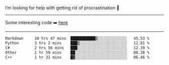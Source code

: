 I’m looking for help with getting rid of procrastination 🤔

-----

Some interesting code :arrow_right: [here](https://github.com/zhen8838/playground)

-----

<!--START_SECTION:waka-->

```txt
Markdown     10 hrs 47 mins  ███████████▒░░░░░░░░░░░░░   45.53 %
Python       3 hrs 2 mins    ███▒░░░░░░░░░░░░░░░░░░░░░   12.81 %
C#           2 hrs 56 mins   ███░░░░░░░░░░░░░░░░░░░░░░   12.39 %
Other        1 hr 59 mins    ██░░░░░░░░░░░░░░░░░░░░░░░   08.38 %
C++          1 hr 31 mins    █▓░░░░░░░░░░░░░░░░░░░░░░░   06.46 %
```

<!--END_SECTION:waka-->

<!--
**zhen8838/zhen8838** is a ✨ _special_ ✨ repository because its `README.md` (this file) appears on your GitHub profile.

Here are some ideas to get you started:

- 🔭 I’m currently working on ...
- 🌱 I’m currently learning ...
- 👯 I’m looking to collaborate on ...
 ...
- 💬 Ask me about ...
- 📫 How to reach me: ...
- 😄 Pronouns: ...
- ⚡ Fun fact: ...
-->
